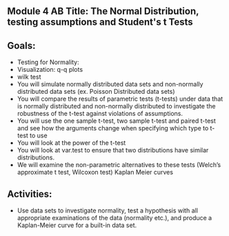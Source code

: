## Module 4 AB Title: The Normal Distribution, testing assumptions and Student's t Tests

## Goals:
- Testing for Normality:
- Visualization: q-q plots
- wilk test
- You will simulate normally distributed data sets and non-normally distributed data sets (ex. Poisson Distributed data sets)
- You will compare the results of parametric tests (t-tests) under data that is normally distributed and non-normally distributed to investigate the robustness of the t-test against violations of assumptions.
- You will use the one sample t-test, two sample t-test and paired t-test and see how the arguments change when specifying which type to t-test to use
- You will look at the power of the t-test
- You will look at var.test to ensure that two distributions have similar distributions.
- We will examine the non-parametric alternatives to these tests (Welch’s approximate t test, Wilcoxon test)
Kaplan Meier curves

## Activities:
- Use data sets to investigate normality, test a hypothesis with all appropriate examinations of the data (normality etc.), and produce a Kaplan-Meier curve for a built-in data set. 
